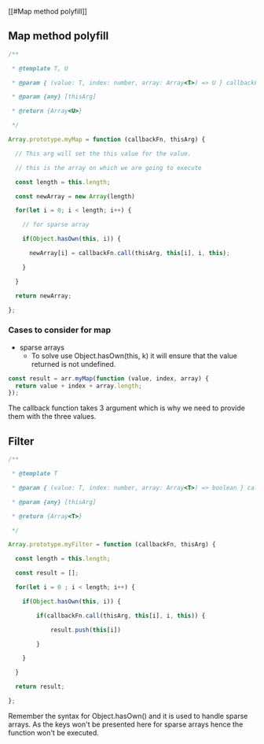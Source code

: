 
[[#Map method polyfill]]
## Map method polyfill


```js
/**

 * @template T, U

 * @param { (value: T, index: number, array: Array<T>) => U } callbackFn

 * @param {any} [thisArg]

 * @return {Array<U>}

 */

Array.prototype.myMap = function (callbackFn, thisArg) {

  // This arg will set the this value for the value.

  // this is the array on which we are going to execute

  const length = this.length;

  const newArray = new Array(length)

  for(let i = 0; i < length; i++) {

    // for sparse array

    if(Object.hasOwn(this, i)) {

      newArray[i] = callbackFn.call(thisArg, this[i], i, this);

    }

  }

  return newArray;

};
```

### Cases to consider for map 
- sparse arrays 
	- To solve use Object.hasOwn(this, k) it will ensure that the value returned is not undefined.
```js
const result = arr.myMap(function (value, index, array) {
  return value + index + array.length;
});
```
The callback function takes 3 argument which is why we need to provide them with the three values.



## Filter

```js
/**

 * @template T

 * @param { (value: T, index: number, array: Array<T>) => boolean } callbackFn

 * @param {any} [thisArg]

 * @return {Array<T>}

 */

Array.prototype.myFilter = function (callbackFn, thisArg) {

  const length = this.length;

  const result = [];

  for(let i = 0 ; i < length; i++) {

    if(Object.hasOwn(this, i)) {

        if(callbackFn.call(thisArg, this[i], i, this)) {

            result.push(this[i])

        }

    }

  }

  return result;

};
```

Remember the syntax for Object.hasOwn() and it is used to handle sparse arrays. As the keys won't be presented here for sparse arrays hence the function won't be executed.